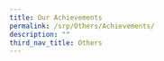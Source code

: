 ```yaml
---
title: Our Achievements
permalink: /srp/Others/Achievements/
description: ""
third_nav_title: Others
---
```

